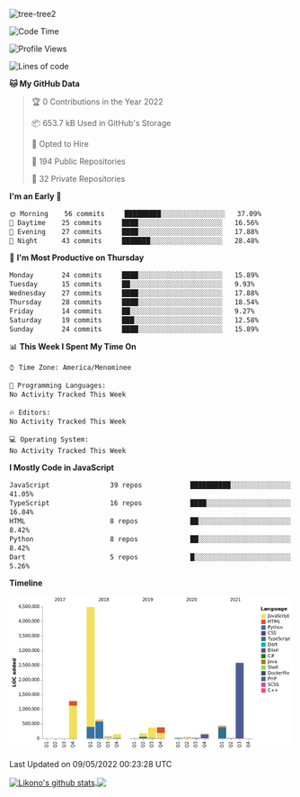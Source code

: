 ![tree-tree2](https://user-images.githubusercontent.com/15727947/99866266-688a6380-2b75-11eb-958b-273006b198d8.jpg)


<!--START_SECTION:waka-->
![Code Time](http://img.shields.io/badge/Code%20Time-0-blue)

![Profile Views](http://img.shields.io/badge/Profile%20Views-0-blue)

![Lines of code](https://img.shields.io/badge/From%20Hello%20World%20I%27ve%20Written-11%20Million%20lines%20of%20code-blue)

**🐱 My GitHub Data** 

> 🏆 0 Contributions in the Year 2022
 > 
> 📦 653.7 kB Used in GitHub's Storage 
 > 
> 💼 Opted to Hire
 > 
> 📜 194 Public Repositories 
 > 
> 🔑 32 Private Repositories  
 > 
**I'm an Early 🐤** 

```text
🌞 Morning    56 commits     █████████░░░░░░░░░░░░░░░░   37.09% 
🌆 Daytime    25 commits     ████░░░░░░░░░░░░░░░░░░░░░   16.56% 
🌃 Evening    27 commits     ████░░░░░░░░░░░░░░░░░░░░░   17.88% 
🌙 Night      43 commits     ███████░░░░░░░░░░░░░░░░░░   28.48%

```
📅 **I'm Most Productive on Thursday** 

```text
Monday       24 commits     ████░░░░░░░░░░░░░░░░░░░░░   15.89% 
Tuesday      15 commits     ██░░░░░░░░░░░░░░░░░░░░░░░   9.93% 
Wednesday    27 commits     ████░░░░░░░░░░░░░░░░░░░░░   17.88% 
Thursday     28 commits     ████░░░░░░░░░░░░░░░░░░░░░   18.54% 
Friday       14 commits     ██░░░░░░░░░░░░░░░░░░░░░░░   9.27% 
Saturday     19 commits     ███░░░░░░░░░░░░░░░░░░░░░░   12.58% 
Sunday       24 commits     ████░░░░░░░░░░░░░░░░░░░░░   15.89%

```


📊 **This Week I Spent My Time On** 

```text
⌚︎ Time Zone: America/Menominee

💬 Programming Languages: 
No Activity Tracked This Week

🔥 Editors: 
No Activity Tracked This Week

💻 Operating System: 
No Activity Tracked This Week

```

**I Mostly Code in JavaScript** 

```text
JavaScript               39 repos            ██████████░░░░░░░░░░░░░░░   41.05% 
TypeScript               16 repos            ████░░░░░░░░░░░░░░░░░░░░░   16.84% 
HTML                     8 repos             ██░░░░░░░░░░░░░░░░░░░░░░░   8.42% 
Python                   8 repos             ██░░░░░░░░░░░░░░░░░░░░░░░   8.42% 
Dart                     5 repos             █░░░░░░░░░░░░░░░░░░░░░░░░   5.26%

```


**Timeline**

![Chart not found](https://raw.githubusercontent.com/ianlikono/ianlikono/main/charts/bar_graph.png) 


 Last Updated on 09/05/2022 00:23:28 UTC
<!--END_SECTION:waka-->


<a href="https://github.com/ianlikono">
  <img align="center" src="https://github-readme-stats.anuraghazra1.vercel.app/api?username=ianlikono&show_icons=true&include_all_commits=true&theme=material-palenight" alt="Likono's github stats" />
</a>
<a href="https://github.com/ianlikono">
  <img align="center" src="https://github-readme-stats.anuraghazra1.vercel.app/api/top-langs/?username=ianlikono&layout=compact&theme=material-palenight" />
</a>

